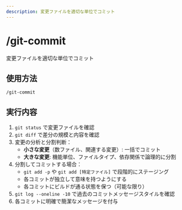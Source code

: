 ```yaml
---
description: 変更ファイルを適切な単位でコミット
---
```


# /git-commit

変更ファイルを適切な単位でコミット

## 使用方法
```
/git-commit
```

## 実行内容
1. `git status` で変更ファイルを確認
2. `git diff` で差分の規模と内容を確認
3. 変更の分析と分割判断：
   - **小さな変更**（数ファイル、関連する変更）: 一括でコミット
   - **大きな変更**: 機能単位、ファイルタイプ、依存関係で論理的に分割
4. 分割してコミットする場合：
   - `git add -p` や `git add [特定ファイル]` で段階的にステージング
   - 各コミットが独立して意味を持つようにする
   - 各コミットにビルドが通る状態を保つ（可能な限り）
5. `git log --oneline -10` で過去のコミットメッセージスタイルを確認
6. 各コミットに明確で簡潔なメッセージを付与
